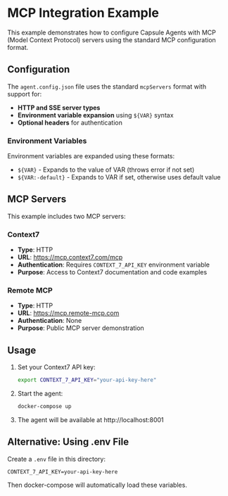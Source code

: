 # MCP Integration Example

This example demonstrates how to configure Capsule Agents with MCP (Model Context Protocol) servers using the standard MCP configuration format.

## Configuration

The `agent.config.json` file uses the standard `mcpServers` format with support for:

- **HTTP and SSE server types**
- **Environment variable expansion** using `${VAR}` syntax
- **Optional headers** for authentication

### Environment Variables

Environment variables are expanded using these formats:

- `${VAR}` - Expands to the value of VAR (throws error if not set)
- `${VAR:-default}` - Expands to VAR if set, otherwise uses default value

## MCP Servers

This example includes two MCP servers:

### Context7

- **Type**: HTTP
- **URL**: https://mcp.context7.com/mcp
- **Authentication**: Requires `CONTEXT_7_API_KEY` environment variable
- **Purpose**: Access to Context7 documentation and code examples

### Remote MCP

- **Type**: HTTP
- **URL**: https://mcp.remote-mcp.com
- **Authentication**: None
- **Purpose**: Public MCP server demonstration

## Usage

1. Set your Context7 API key:
   ```bash
   export CONTEXT_7_API_KEY="your-api-key-here"
   ```

2. Start the agent:
   ```bash
   docker-compose up
   ```

3. The agent will be available at http://localhost:8001

## Alternative: Using .env File

Create a `.env` file in this directory:

```env
CONTEXT_7_API_KEY=your-api-key-here
```

Then docker-compose will automatically load these variables.
